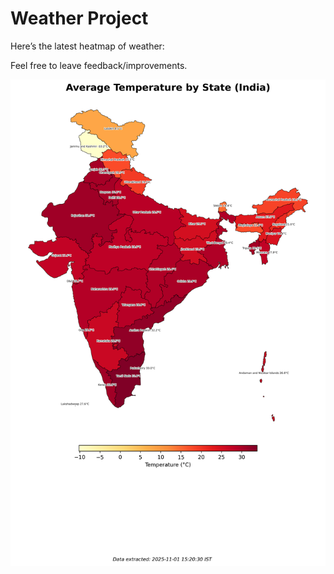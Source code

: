 # Weather Project

Here’s the latest heatmap of weather:

Feel free to leave feedback/improvements.

![India Heatmap](docs/assets/india_heatmap.png?v=05D7E9)
